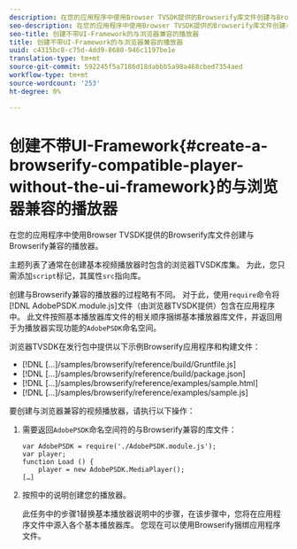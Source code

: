 ```yaml
---
description: 在您的应用程序中使用Browser TVSDK提供的Browserify库文件创建与Browserify兼容的播放器。
seo-description: 在您的应用程序中使用Browser TVSDK提供的Browserify库文件创建与Browserify兼容的播放器。
seo-title: 创建不带UI-Framework的与浏览器兼容的播放器
title: 创建不带UI-Framework的与浏览器兼容的播放器
uuid: c4315bc8-c75d-4dd9-8680-946c1197be1e
translation-type: tm+mt
source-git-commit: 592245f5a7186d18dabbb5a98a468cbed7354aed
workflow-type: tm+mt
source-wordcount: '253'
ht-degree: 0%

---
```



# 创建不带UI-Framework{#create-a-browserify-compatible-player-without-the-ui-framework}的与浏览器兼容的播放器

在您的应用程序中使用Browser TVSDK提供的Browserify库文件创建与Browserify兼容的播放器。

主题[](../../../browser-tvsdk-2.4/getting-started/c-psdk-browser-tvsdk-2.4-create-a-basic-player/t-psdk-browser-tvsdk-2.4-create-basic-player-tvsdk.md)列表了通常在创建基本视频播放器时包含的浏览器TVSDK库集。 为此，您只需添加`script`标记，其属性`src`指向库。

创建与Browserify兼容的播放器的过程略有不同。 对于此，使用`require`命令将[!DNL AdobePSDK.module.js]文件（由浏览器TVSDK提供）包含在应用程序中。 此文件按照基本播放器库文件的相关顺序捆绑基本播放器库文件，并返回用于为播放器实现功能的`AdobePSDK`命名空间。

浏览器TVSDK在发行包中提供以下示例Browserify应用程序和构建文件：

* [!DNL [...]/samples/browserify/reference/build/Gruntfile.js]
* [!DNL [...]/samples/browserify/reference/build/package.json]
* [!DNL [...]/samples/browserify/reference/examples/sample.html]
* [!DNL [...]/samples/browserify/reference/examples/sample.js]

要创建与浏览器兼容的视频播放器，请执行以下操作：

1. 需要返回`AdobePSDK`命名空间符的与Browserify兼容的库文件：

   ```
   var AdobePSDK = require('./AdobePSDK.module.js'); 
   var player; 
   function Load () { 
       player = new AdobePSDK.MediaPlayer(); 
   […]
   ```

1. 按照[](../../../browser-tvsdk-2.4/getting-started/c-psdk-browser-tvsdk-2.4-create-a-basic-player/t-psdk-browser-tvsdk-2.4-create-basic-player-tvsdk.md)中的说明创建您的播放器。

   此任务中的步骤1替换基本播放器说明中的步骤，在该步骤中，您将在应用程序文件中源入各个基本播放器库。
您现在可以使用Browserify捆绑应用程序文件。
